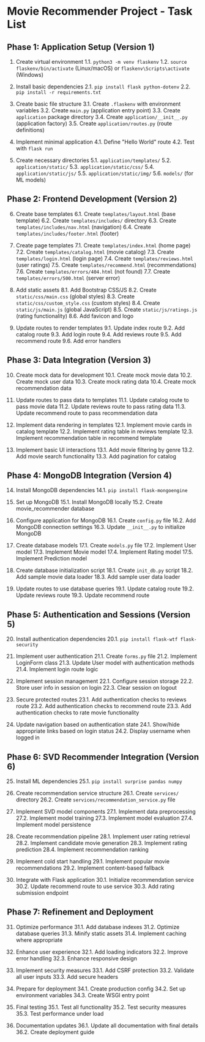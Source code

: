 # Movie Recommender Project - Task List

## Phase 1: Application Setup (Version 1)

1. Create virtual environment
   1.1. `python3 -m venv flaskenv`
   1.2. `source flaskenv/bin/activate` (Linux/macOS) or `flaskenv\Scripts\activate` (Windows)

2. Install basic dependencies
   2.1. `pip install flask python-dotenv`
   2.2. `pip install -r requirements.txt`

3. Create basic file structure
   3.1. Create `.flaskenv` with environment variables
   3.2. Create `main.py` (application entry point)
   3.3. Create `application` package directory
   3.4. Create `application/__init__.py` (application factory)
   3.5. Create `application/routes.py` (route definitions)

4. Implement minimal application
   4.1. Define "Hello World" route
   4.2. Test with `flask run`

5. Create necessary directories
   5.1. `application/templates/`
   5.2. `application/static/`
   5.3. `application/static/css/`
   5.4. `application/static/js/`
   5.5. `application/static/img/`
   5.6. `models/` (for ML models)

## Phase 2: Frontend Development (Version 2)

6. Create base templates
   6.1. Create `templates/layout.html` (base template)
   6.2. Create `templates/includes/` directory
   6.3. Create `templates/includes/nav.html` (navigation)
   6.4. Create `templates/includes/footer.html` (footer)

7. Create page templates
   7.1. Create `templates/index.html` (home page)
   7.2. Create `templates/catalog.html` (movie catalog)
   7.3. Create `templates/login.html` (login page)
   7.4. Create `templates/reviews.html` (user ratings)
   7.5. Create `templates/recommend.html` (recommendations)
   7.6. Create `templates/errors/404.html` (not found)
   7.7. Create `templates/errors/500.html` (server error)

8. Add static assets
   8.1. Add Bootstrap CSS/JS
   8.2. Create `static/css/main.css` (global styles)
   8.3. Create `static/css/custom_style.css` (custom styles)
   8.4. Create `static/js/main.js` (global JavaScript)
   8.5. Create `static/js/ratings.js` (rating functionality)
   8.6. Add favicon and logo

9. Update routes to render templates
   9.1. Update index route
   9.2. Add catalog route
   9.3. Add login route
   9.4. Add reviews route
   9.5. Add recommend route
   9.6. Add error handlers

## Phase 3: Data Integration (Version 3)

10. Create mock data for development
    10.1. Create mock movie data
    10.2. Create mock user data
    10.3. Create mock rating data
    10.4. Create mock recommendation data

11. Update routes to pass data to templates
    11.1. Update catalog route to pass movie data
    11.2. Update reviews route to pass rating data
    11.3. Update recommend route to pass recommendation data

12. Implement data rendering in templates
    12.1. Implement movie cards in catalog template
    12.2. Implement rating table in reviews template
    12.3. Implement recommendation table in recommend template

13. Implement basic UI interactions
    13.1. Add movie filtering by genre
    13.2. Add movie search functionality
    13.3. Add pagination for catalog

## Phase 4: MongoDB Integration (Version 4)

14. Install MongoDB dependencies
    14.1. `pip install flask-mongoengine`

15. Set up MongoDB
    15.1. Install MongoDB locally
    15.2. Create movie_recommender database

16. Configure application for MongoDB
    16.1. Create `config.py` file
    16.2. Add MongoDB connection settings
    16.3. Update `__init__.py` to initialize MongoDB

17. Create database models
    17.1. Create `models.py` file
    17.2. Implement User model
    17.3. Implement Movie model
    17.4. Implement Rating model
    17.5. Implement Prediction model

18. Create database initialization script
    18.1. Create `init_db.py` script
    18.2. Add sample movie data loader
    18.3. Add sample user data loader

19. Update routes to use database queries
    19.1. Update catalog route
    19.2. Update reviews route
    19.3. Update recommend route

## Phase 5: Authentication and Sessions (Version 5)

20. Install authentication dependencies
    20.1. `pip install flask-wtf flask-security`

21. Implement user authentication
    21.1. Create `forms.py` file
    21.2. Implement LoginForm class
    21.3. Update User model with authentication methods
    21.4. Implement login route logic

22. Implement session management
    22.1. Configure session storage
    22.2. Store user info in session on login
    22.3. Clear session on logout

23. Secure protected routes
    23.1. Add authentication checks to reviews route
    23.2. Add authentication checks to recommend route
    23.3. Add authentication checks to rate movie functionality

24. Update navigation based on authentication state
    24.1. Show/hide appropriate links based on login status
    24.2. Display username when logged in

## Phase 6: SVD Recommender Integration (Version 6)

25. Install ML dependencies
    25.1. `pip install surprise pandas numpy`

26. Create recommendation service structure
    26.1. Create `services/` directory
    26.2. Create `services/recommendation_service.py` file

27. Implement SVD model components
    27.1. Implement data preprocessing
    27.2. Implement model training
    27.3. Implement model evaluation
    27.4. Implement model persistence

28. Create recommendation pipeline
    28.1. Implement user rating retrieval
    28.2. Implement candidate movie generation
    28.3. Implement rating prediction
    28.4. Implement recommendation ranking

29. Implement cold start handling
    29.1. Implement popular movie recommendations
    29.2. Implement content-based fallback

30. Integrate with Flask application
    30.1. Initialize recommendation service
    30.2. Update recommend route to use service
    30.3. Add rating submission endpoint

## Phase 7: Refinement and Deployment

31. Optimize performance
    31.1. Add database indexes
    31.2. Optimize database queries
    31.3. Minify static assets
    31.4. Implement caching where appropriate

32. Enhance user experience
    32.1. Add loading indicators
    32.2. Improve error handling
    32.3. Enhance responsive design

33. Implement security measures
    33.1. Add CSRF protection
    33.2. Validate all user inputs
    33.3. Add secure headers

34. Prepare for deployment
    34.1. Create production config
    34.2. Set up environment variables
    34.3. Create WSGI entry point

35. Final testing
    35.1. Test all functionality
    35.2. Test security measures
    35.3. Test performance under load

36. Documentation updates
    36.1. Update all documentation with final details
    36.2. Create deployment guide 